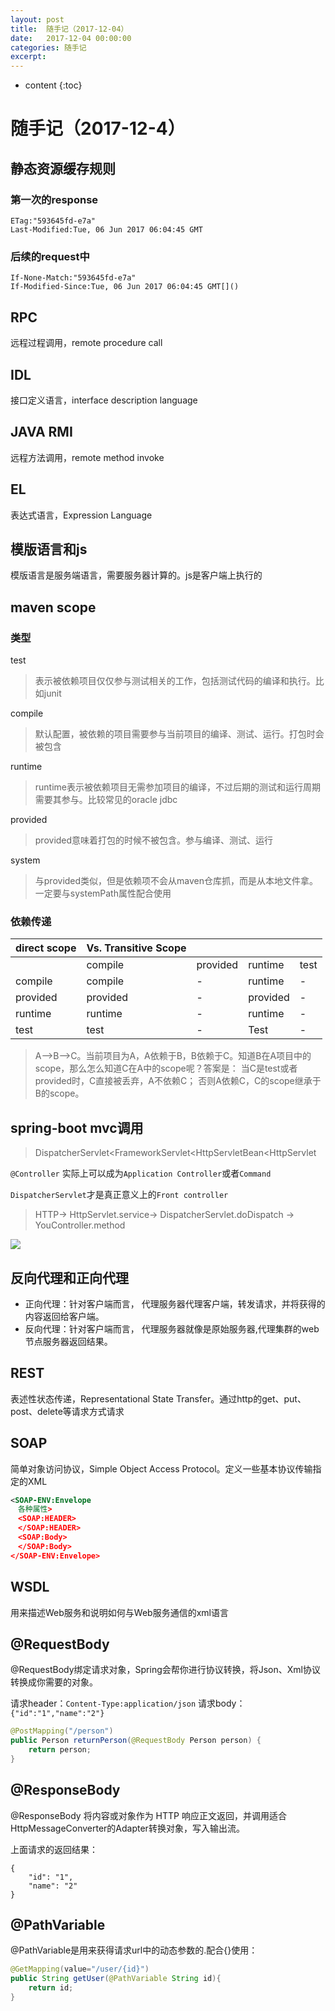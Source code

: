 ```yaml
---
layout: post
title:  随手记（2017-12-04）
date:   2017-12-04 00:00:00
categories: 随手记
excerpt: 
---
```


* content
{:toc}

# 随手记（2017-12-4）
## 静态资源缓存规则
### 第一次的response

```
ETag:"593645fd-e7a"
Last-Modified:Tue, 06 Jun 2017 06:04:45 GMT
```    
### 后续的request中

```
If-None-Match:"593645fd-e7a"
If-Modified-Since:Tue, 06 Jun 2017 06:04:45 GMT[]()
```   
## RPC
远程过程调用，remote procedure call
## IDL
接口定义语言，interface description language
## JAVA RMI
远程方法调用，remote method invoke
## EL
表达式语言，Expression Language
## 模版语言和js
模版语言是服务端语言，需要服务器计算的。js是客户端上执行的
## maven scope
### 类型
test
>表示被依赖项目仅仅参与测试相关的工作，包括测试代码的编译和执行。比如junit

compile
>默认配置，被依赖的项目需要参与当前项目的编译、测试、运行。打包时会被包含

runtime
>runtime表示被依赖项目无需参加项目的编译，不过后期的测试和运行周期需要其参与。比较常见的oracle jdbc

provided
>provided意味着打包的时候不被包含。参与编译、测试、运行

system
>与provided类似，但是依赖项不会从maven仓库抓，而是从本地文件拿。一定要与systemPath属性配合使用

### 依赖传递

| direct scope | Vs. Transitive Scope |   |   |  |
| --- | --- | --- | --- | --- |
|  | compile | provided | runtime | test |
| compile  | compile | - | runtime | - |
| provided | provided | - | provided | - |
| runtime | runtime | - | runtime | - |
| test | test | - | Test | - |
>A–>B–>C。当前项目为A，A依赖于B，B依赖于C。知道B在A项目中的scope，那么怎么知道C在A中的scope呢？答案是： 
当C是test或者provided时，C直接被丢弃，A不依赖C； 
否则A依赖C，C的scope继承于B的scope。

## spring-boot mvc调用
>DispatcherServlet<FrameworkServlet<HttpServletBean<HttpServlet

`@Controller` 实际上可以成为`Application Controller`或者`Command`

`DispatcherServlet`才是真正意义上的`Front controller`

>HTTP-> HttpServlet.service-> DispatcherServlet.doDispatch -> YouController.method

![](http://notes-picture.test.upcdn.net/2017/12/10/15124910442741.jpg)
## 反向代理和正向代理
* 正向代理：针对客户端而言， 代理服务器代理客户端，转发请求，并将获得的内容返回给客户端。
* 反向代理：针对客户端而言， 代理服务器就像是原始服务器,代理集群的web节点服务器返回结果。

## REST
表述性状态传递，Representational State Transfer。通过http的get、put、post、delete等请求方式请求
## SOAP
简单对象访问协议，Simple Object Access Protocol。定义一些基本协议传输指定的XML

```XML
<SOAP-ENV:Envelope
　各种属性>
　<SOAP:HEADER>
　</SOAP:HEADER>
　<SOAP:Body>
　</SOAP:Body>
</SOAP-ENV:Envelope>
```
## WSDL
用来描述Web服务和说明如何与Web服务通信的xml语言


## @RequestBody
@RequestBody绑定请求对象，Spring会帮你进行协议转换，将Json、Xml协议转换成你需要的对象。

请求header：`Content-Type:application/json`
请求body：`{"id":"1","name":"2"}`

```java
@PostMapping("/person")
public Person returnPerson(@RequestBody Person person) {
    return person;
}
```
## @ResponseBody
@ResponseBody 将内容或对象作为 HTTP 响应正文返回，并调用适合HttpMessageConverter的Adapter转换对象，写入输出流。

上面请求的返回结果：

```
{
    "id": "1",
    "name": "2"
}
```
## @PathVariable
@PathVariable是用来获得请求url中的动态参数的.配合{}使用：

```java
@GetMapping(value="/user/{id}")
public String getUser(@PathVariable String id){
    return id;
}
```









